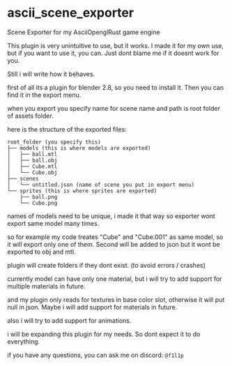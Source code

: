 # ascii_scene_exporter
 Scene Exporter for my AsciiOpenglRust game engine


This plugin is very unintuitive to use, but it works.
I made it for my own use, but if you want to use it, you can.
Just dont blame me if it doesnt work for you.

Still i will write how it behaves.

first of all its a plugin for blender 2.8, so you need to install it.
Then you can find it in the export menu.

when you export you specify name for scene name and path is root folder of assets folder.

here is the structure of the exported files:

```
root_folder (you specify this)
├── models (this is where models are exported)
│   ├── ball.mtl
│   ├── ball.obj
│   ├── Cube.mtl
│   └── Cube.obj
├── scenes 
│   └── untitled.json (name of scene you put in export menu)
└── sprites (this is where sprites are exported)
    ├── ball.png
    └── Cube.png
```

names of models need to be unique, i made it that way so exporter wont export same model many times.

so for example my code treates "Cube" and "Cube.001" as same model, so it will export only one of them. Second will be added to json but it wont be exported to obj and mtl.

plugin will create folders if they dont exist. (to avoid errors / crashes)

currently model can have only one material, but i will try to add support for multiple materials in future.

and my plugin only reads for textures in base color slot, otherwise it will put null in json. Maybe i will add support for materials in future.

also i will try to add support for animations.

i will be expanding this plugin for my needs. So dont expect it to do everything.

if you have any questions, you can ask me on discord: `@f1l1p`